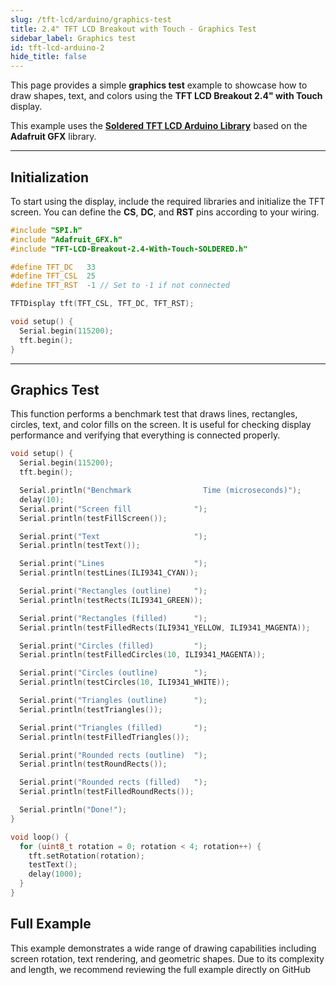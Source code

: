 ```yaml
---
slug: /tft-lcd/arduino/graphics-test
title: 2.4" TFT LCD Breakout with Touch - Graphics Test
sidebar_label: Graphics test
id: tft-lcd-arduino-2
hide_title: false
---
```


This page provides a simple **graphics test** example to showcase how to draw shapes, text, and colors using the **TFT LCD Breakout 2.4" with Touch** display.

<InfoBox>This example uses the [**Soldered TFT LCD Arduino Library**](https://github.com/SolderedElectronics/Soldered-TFT-LCD-Breakout-2.4-With-Touch-Arduino-Library) based on the **Adafruit GFX** library.</InfoBox>

---

## Initialization

To start using the display, include the required libraries and initialize the TFT screen. You can define the **CS**, **DC**, and **RST** pins according to your wiring.

```cpp
#include "SPI.h"
#include "Adafruit_GFX.h"
#include "TFT-LCD-Breakout-2.4-With-Touch-SOLDERED.h"

#define TFT_DC   33
#define TFT_CSL  25
#define TFT_RST  -1 // Set to -1 if not connected

TFTDisplay tft(TFT_CSL, TFT_DC, TFT_RST);

void setup() {
  Serial.begin(115200);
  tft.begin();
}
```

<FunctionDocumentation
  functionName="tft.begin()"
  description="Initializes communication with the TFT LCD display. Must be called before any drawing commands."
  returnDescription="None"
  parameters={[]}
/>

---

## Graphics Test

This function performs a benchmark test that draws lines, rectangles, circles, text, and color fills on the screen. It is useful for checking display performance and verifying that everything is connected properly.

```cpp
void setup() {
  Serial.begin(115200);
  tft.begin();

  Serial.println("Benchmark                Time (microseconds)");
  delay(10);
  Serial.print("Screen fill              ");
  Serial.println(testFillScreen());

  Serial.print("Text                     ");
  Serial.println(testText());

  Serial.print("Lines                    ");
  Serial.println(testLines(ILI9341_CYAN));

  Serial.print("Rectangles (outline)     ");
  Serial.println(testRects(ILI9341_GREEN));

  Serial.print("Rectangles (filled)      ");
  Serial.println(testFilledRects(ILI9341_YELLOW, ILI9341_MAGENTA));

  Serial.print("Circles (filled)         ");
  Serial.println(testFilledCircles(10, ILI9341_MAGENTA));

  Serial.print("Circles (outline)        ");
  Serial.println(testCircles(10, ILI9341_WHITE));

  Serial.print("Triangles (outline)      ");
  Serial.println(testTriangles());

  Serial.print("Triangles (filled)       ");
  Serial.println(testFilledTriangles());

  Serial.print("Rounded rects (outline)  ");
  Serial.println(testRoundRects());

  Serial.print("Rounded rects (filled)   ");
  Serial.println(testFilledRoundRects());

  Serial.println("Done!");
}

void loop() {
  for (uint8_t rotation = 0; rotation < 4; rotation++) {
    tft.setRotation(rotation);
    testText();
    delay(1000);
  }
}
```

<CenteredImage src="/img/tft-lcd/graphicstest.png" alt="tft graphics test" caption="One frame of the graphics test animation" />

## Full Example

<WarningBox>
This example demonstrates a wide range of drawing capabilities including screen rotation, text rendering, and geometric shapes. Due to its complexity and length, we recommend reviewing the full example directly on GitHub
</WarningBox>


<QuickLink 
  title="GraphicsTest.ino" 
  description="Complete example of a graphical test sequence for the TFT LCD"
  url="https://github.com/SolderedElectronics/Soldered-TFT-LCD-Breakout-2.4-With-Touch-Arduino-Library/blob/main/examples/GraphicsTest/GraphicsTest.ino" 
/>
